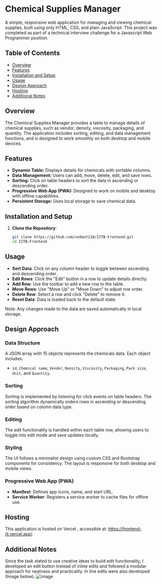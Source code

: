 
# Chemical Supplies Manager

A simple, responsive web application for managing and viewing chemical supplies, built using only HTML, CSS, and plain JavaScript. This project was completed as part of a technical interview challenge for a Javascript Web Programmer position.

## Table of Contents

- [Overview](#overview)
- [Features](#features)
- [Installation and Setup](#installation-and-setup)
- [Usage](#usage)
- [Design Approach](#design-approach)
- [Hosting](#hosting)
- [Additional Notes](#additional-notes)

## Overview

The Chemical Supplies Manager provides a table to manage details of chemical supplies, such as vendor, density, viscosity, packaging, and quantity. The application includes sorting, editing, and data management functions, and is designed to work smoothly on both desktop and mobile devices.

## Features

- **Dynamic Table:** Displays details for chemicals with sortable columns.
- **Data Management:** Users can add, move, delete, edit, and save rows.
- **Sorting:** Click on table headers to sort the data in ascending or descending order.
- **Progressive Web App (PWA):** Designed to work on mobile and desktop with offline capabilities.
- **Persistent Storage:** Uses local storage to save chemical data.

## Installation and Setup

1. **Clone the Repository**:
   ```bash
   git clone https://github.com/vedant218/IITB-Frontend.git
   cd IITB-Frontend


## Usage

- **Sort Data**: Click on any column header to toggle between ascending and descending order.
- **Edit Rows**: Click the "Edit" button in a row to update details directly.
- **Add Row**: Use the toolbar to add a new row to the table.
- **Move Rows**: Use "Move Up" or "Move Down" to adjust row order.
- **Delete Row**: Select a row and click "Delete" to remove it.
- **Reset Data**: Data is loaded back to the default state.

Note: Any changes made to the data are saved automatically in local storage.

## Design Approach

### Data Structure

A JSON array with 15 objects represents the chemicals data. Each object includes:

- `id`, `Chemical name`, `Vendor`, `Density`, `Viscosity`, `Packaging`, `Pack size`, `Unit`, and `Quantity`.

### Sorting

Sorting is implemented by listening for click events on table headers. The sorting algorithm dynamically orders rows in ascending or descending order based on column data type.

### Editing

The edit functionality is handled within each table row, allowing users to toggle into edit mode and save updates locally.

### Styling

The UI follows a minimalist design using custom CSS and Bootstrap components for consistency. The layout is responsive for both desktop and mobile views.

### Progressive Web App (PWA)

- **Manifest**: Defines app icons, name, and start URL.
- **Service Worker**: Registers a service worker to cache files for offline use.

## Hosting

This application is hosted on Vercel , accessible at: https://frontend-iit.vercel.app/.

## Additional Notes

Since the task stated to use creative ideas to build edit functionality, I developed an edit button instead of inline edits and followed a modular approach for neatness and practicality. In line edits were also developed (Image below).
![image](https://github.com/user-attachments/assets/766ae98f-2d0e-45ee-b3f8-1110abfd3814)


